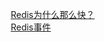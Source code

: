 


&emsp; [Redis为什么那么快？](/docs/microService/Redis/RedisFast.md)  
&emsp; [Redis事件](/docs/microService/Redis/RedisEvent.md)  
